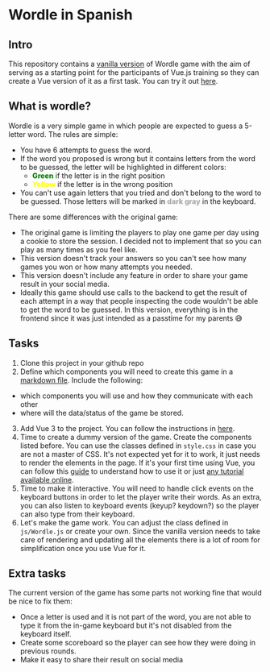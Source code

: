 # Wordle in Spanish

## Intro

This repository contains a [vanilla version](https://stackoverflow.com/questions/20435653/what-is-vanillajs) of Wordle game with the aim of serving as a starting point for the participants of Vue.js training so they can create a Vue version of it as a first task. You can try it out [here](https://fgordillo.github.io/wordle/).

## What is wordle?

Wordle is a very simple game in which people are expected to guess a 5-letter word. The rules are simple:
- You have 6 attempts to guess the word.
- If the word you proposed is wrong but it contains letters from the word to be guessed, the letter will be highlighted in different colors:
  - <span style="color:green;font-weight:800;">Green</span> if the letter is in the right position
  - <span style="color:yellow;font-weight:800;">Yellow</span> if the letter is in the wrong position
- You can't use again letters that you tried and don't belong to the word to be guessed. Those letters will be marked in <span style="color:darkgray;font-weight:800">dark gray</span> in the keyboard.

There are some differences with the original game:
- The original game is limiting the players to play one game per day using a cookie to store the session. I decided not to implement that so you can play as many times as you feel like.
- This version doesn't track your answers so you can't see how many games you won or how many attempts you needed.
- This version doesn't include any feature in order to share your game result in your social media.
- Ideally this game should use calls to the backend to get the result of each attempt in a way that people inspecting the code wouldn't be able to get the word to be guessed. In this version, everything is in the frontend since it was just intended as a passtime for my parents 😅

## Tasks
1. Clone this project in your github repo
2. Define which components you will need to create this game in a [markdown file](https://www.markdownguide.org/cheat-sheet/). Include the following:
  - which components you will use and how they communicate with each other
  - where will the data/status of the game be stored.
3. Add Vue 3 to the project. You can follow the instructions in [here](https://v3.vuejs.org/guide/installation.html#npm).
4. Time to create a dummy version of the game. Create the components listed before. You can use the classes defined in `style.css` in case you are not a master of CSS. It's not expected yet for it to work, it just needs to render the elements in the page. If it's your first time using Vue, you can follow this [guide](https://docs.google.com/presentation/d/1kwSgJDDN_tTKJ0K9WZqd1MogN96ILHH4Ivkhhai0u1c/edit?usp=sharing) to understand how to use it or just [any tutorial available online](https://lmgtfy.app/?q=vue+3+first+steps).
5. Time to make it interactive. You will need to handle click events on the keyboard buttons in order to let the player write their words. As an extra, you can also listen to keyboard events (keyup? keydown?) so the player can also type from their keyboard.
6. Let's make the game work. You can adjust the class defined in `js/Wordle.js` or create your own. Since the vanilla version needs to take care of rendering and updating all the elements there is a lot of room for simplification once you use Vue for it.

## Extra tasks

The current version of the game has some parts not working fine that would be nice to fix them:
- Once a letter is used and it is not part of the word, you are not able to type it from the in-game keyboard but it's not disabled from the keyboard itself.
- Create some scoreboard so the player can see how they were doing in previous rounds.
- Make it easy to share their result on social media